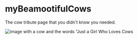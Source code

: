 # myBeamootifulCows
The cow tribute page that you didn't know you needed.

![image with a cow and the words "Just a Girl Who Loves Cows](https://image.spreadshirtmedia.com/image-server/v1/mp/products/T1459A839MPA3861PT28D1037019016FS1458/views/1,width=550,height=550,appearanceId=839,backgroundColor=F2F2F2/just-a-girl-who-loves-cows-cute-cow-farm-sticker.jpg)
